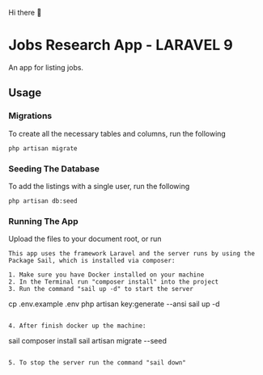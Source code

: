 Hi there :wave:

# Jobs Research App - LARAVEL 9

An app for listing jobs.

## Usage

### Migrations
To create all the necessary tables and columns, run the following
```
php artisan migrate
```

### Seeding The Database
To add the listings with a single user, run the following
```
php artisan db:seed
```

### Running The App
Upload the files to your document root, or run 
```
This app uses the framework Laravel and the server runs by using the Package Sail, which is installed via composer:

1. Make sure you have Docker installed on your machine
2. In the Terminal run "composer install" into the project
3. Run the command "sail up -d" to start the server

```
cp .env.example .env
php artisan key:generate --ansi
sail up -d
```

4. After finish docker up the machine:
```
sail composer install 
sail artisan migrate --seed
```

5. To stop the server run the command "sail down"
